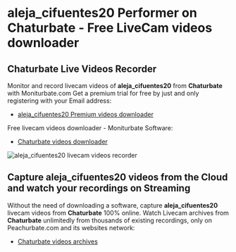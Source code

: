 # aleja_cifuentes20 Performer on Chaturbate - Free LiveCam videos downloader

## Chaturbate Live Videos Recorder

Monitor and record livecam videos of **aleja_cifuentes20** from **Chaturbate** with Moniturbate.com
Get a premium trial for free by just and only registering with your Email address:
* [aleja_cifuentes20 Premium videos downloader](https://moniturbate.com/request-demo-licence-key.html)

Free livecam videos downloader - Moniturbate Software:
* [Chaturbate videos downloader](https://moniturbate.com/moniturbate-download-software.html)

![aleja_cifuentes20 livecam videos recorder](https://peachurnet.com/templates/moniturbate-software.png)


## Capture aleja_cifuentes20 videos from the Cloud and watch your recordings on Streaming

Without the need of downloading a software, capture **aleja_cifuentes20** livecam videos from **Chaturbate** 100% online.
Watch Livecam archives from **Chaturbate** unlimitedly from thousands of existing recordings, only on Peachurbate.com and its websites network:
* [Chaturbate videos archives](https://peachurnet.com/)
